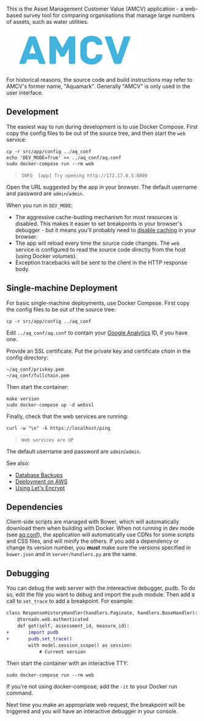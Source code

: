 This is the Asset Management Customer Value (AMCV) application - a web-based
survey tool for comparing organisations that manage large numbers of assets,
such as water utilities.

![AMCV Logo](doc/amcv_logo.png)

For historical reasons, the source code and build instructions may refer to
AMCV's former name, "Aquamark". Generally "AMCV" is only used in the user
interface.


## Development

The easiest way to run during development is to use Docker Compose. First copy
the config files to be out of the source tree, and then start the `web` service:

```
cp -r src/app/config ../aq_conf
echo 'DEV_MODE=True' >> ../aq_conf/aq.conf
sudo docker-compose run --rm web
```

> `INFO  [app] Try opening http://172.17.0.5:8000`

Open the URL suggested by the app in your browser. The default username
and password are `admin`/`admin`.

When you run in `DEV_MODE`:

 - The aggressive cache-busting mechanism for most resources is disabled. This
   makes it easier to set breakpoints in your browser's debugger - but it means
   you'll probably need to [disable caching] in your browser.
 - The app will reload every time the source code changes. The `web` service is
   configured to read the source code directly from the host (using Docker
   volumes).
 - Exception tracebacks will be sent to the client in the HTTP response body.


[disable caching]: http://stackoverflow.com/a/7000899/320036

## Single-machine Deployment

For basic single-machine deployments, use Docker Compose. First copy
the config files to be out of the source tree:

```
cp -r src/app/config ../aq_conf
```

Edit `../aq_conf/aq.conf` to contain your [Google Analytics][ga] ID, if you
have one.

Provide an SSL certificate. Put the private key and certificate
*chain* in the config directory:

```
~/aq_conf/privkey.pem
~/aq_conf/fullchain.pem
```

Then start the container:

```
make version
sudo docker-compose up -d webssl
```

Finally, check that the web services are running:

```
curl -w "\n" -k https://localhost/ping
```

> `Web services are UP`

The default username and password are `admin`/`admin`.

See also:

- [Database Backups][backup]
- [Deployment on AWS][aws]
- [Using Let's Encrypt][le]

[ga]: http://www.google.com.au/analytics/
[aws]: doc/aws.md
[le]: doc/lets_encrypt.md
[backup]: doc/backup.md
[`docker-compose`]: https://github.com/docker/compose/releases


## Dependencies

Client-side scripts are managed with Bower, which will automatically download
them when building with Docker. When not running in dev mode (see [aq.conf]),
the application will automatically use CDNs for some scripts and CSS
files, and will minify the others. If you add a dependency or change its
version number, you **must** make sure the versions specified in `bower.json`
and in `server/handlers.py` are the same.


[aq.conf]: src/app/config/aq.conf


## Debugging

You can debug the web server with the intereactive debugger, pudb. To do so,
edit the file you want to debug and import the `pudb` module. Then add a call to
`set_trace` to add a breakpoint. For example:

```diff
class ResponseHistoryHandler(handlers.Paginate, handlers.BaseHandler):
    @tornado.web.authenticated
    def get(self, assessment_id, measure_id):
+       import pudb
+       pudb.set_trace()
        with model.session_scope() as session:
            # Current version
```

Then start the container with an interactive TTY:

```
sudo docker-compose run --rm web
```

If you're not using docker-compose, add the `-it` to your Docker run command.

Next time you make an appropriate web request, the breakpoint will be triggered
and you will have an interactive debugger in your console.
